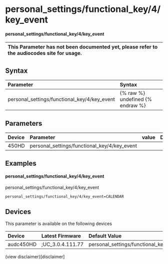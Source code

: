 ﻿---
description: personal_settings/functional_key/4/key_event
search: false
---

# personal_settings/functional_key/4/key_event

#### personal_settings/functional_key/4/key_event


| This Parameter has not been documented yet, please refer to the audiocodes site for usage.  |
| :--- |

## Syntax
| Parameter | Syntax |
| :--- | :--- |
|personal_settings/functional_key/4/key_event | {% raw %} undefined {% endraw %} |

## Parameters
|Device|Parameter|value|Description|
|:---|:---|:---|:---|
| 450HD | personal_settings/functional_key/4/key_event |  |  |

## Examples
#### personal_settings/functional_key/4/key_event

personal_settings/functional_key/4/key_event

```
personal_settings/functional_key/4/key_event=CALENDAR
```

## Devices
This parameter is available on the following devices

| Device | Latest Firmware | Default Value |
|:---|:---|:---|
| audc450HD | ;UC_3.0.4.111.77 | personal_settings/functional_key/4/key_event=CALENDAR 

(view disclaimer)[disclaimer]
